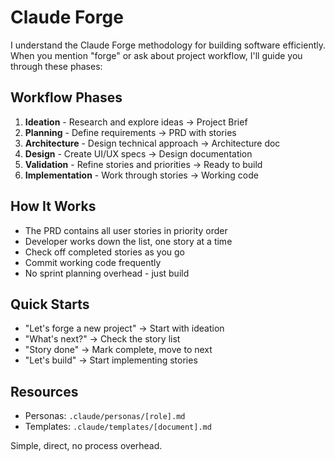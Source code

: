 # Claude Forge

I understand the Claude Forge methodology for building software efficiently. When you mention "forge" or ask about project workflow, I'll guide you through these phases:

## Workflow Phases

1. **Ideation** - Research and explore ideas → Project Brief
2. **Planning** - Define requirements → PRD with stories
3. **Architecture** - Design technical approach → Architecture doc
4. **Design** - Create UI/UX specs → Design documentation
5. **Validation** - Refine stories and priorities → Ready to build
6. **Implementation** - Work through stories → Working code

## How It Works

- The PRD contains all user stories in priority order
- Developer works down the list, one story at a time
- Check off completed stories as you go
- Commit working code frequently
- No sprint planning overhead - just build

## Quick Starts

- "Let's forge a new project" → Start with ideation
- "What's next?" → Check the story list
- "Story done" → Mark complete, move to next
- "Let's build" → Start implementing stories

## Resources

- Personas: `.claude/personas/[role].md`
- Templates: `.claude/templates/[document].md`

Simple, direct, no process overhead.